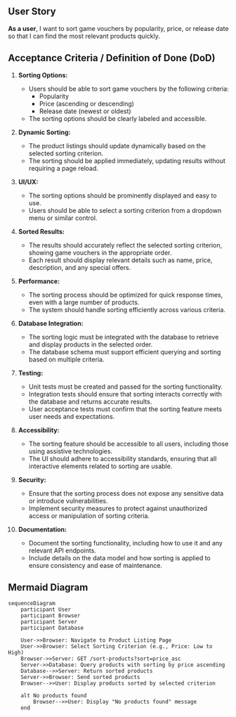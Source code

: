 ## User Story

**As a user**, I want to sort game vouchers by popularity, price, or release date so that I can find the most relevant products quickly.

## Acceptance Criteria / Definition of Done (DoD)

1. **Sorting Options:**
   - Users should be able to sort game vouchers by the following criteria:
     - Popularity
     - Price (ascending or descending)
     - Release date (newest or oldest)
   - The sorting options should be clearly labeled and accessible.

2. **Dynamic Sorting:**
   - The product listings should update dynamically based on the selected sorting criterion.
   - The sorting should be applied immediately, updating results without requiring a page reload.

3. **UI/UX:**
   - The sorting options should be prominently displayed and easy to use.
   - Users should be able to select a sorting criterion from a dropdown menu or similar control.

4. **Sorted Results:**
   - The results should accurately reflect the selected sorting criterion, showing game vouchers in the appropriate order.
   - Each result should display relevant details such as name, price, description, and any special offers.

5. **Performance:**
   - The sorting process should be optimized for quick response times, even with a large number of products.
   - The system should handle sorting efficiently across various criteria.

6. **Database Integration:**
   - The sorting logic must be integrated with the database to retrieve and display products in the selected order.
   - The database schema must support efficient querying and sorting based on multiple criteria.

7. **Testing:**
   - Unit tests must be created and passed for the sorting functionality.
   - Integration tests should ensure that sorting interacts correctly with the database and returns accurate results.
   - User acceptance tests must confirm that the sorting feature meets user needs and expectations.

8. **Accessibility:**
   - The sorting feature should be accessible to all users, including those using assistive technologies.
   - The UI should adhere to accessibility standards, ensuring that all interactive elements related to sorting are usable.

9. **Security:**
   - Ensure that the sorting process does not expose any sensitive data or introduce vulnerabilities.
   - Implement security measures to protect against unauthorized access or manipulation of sorting criteria.

10. **Documentation:**
    - Document the sorting functionality, including how to use it and any relevant API endpoints.
    - Include details on the data model and how sorting is applied to ensure consistency and ease of maintenance.

## Mermaid Diagram

```mermaid
sequenceDiagram
    participant User
    participant Browser
    participant Server
    participant Database

    User->>Browser: Navigate to Product Listing Page
    User->>Browser: Select Sorting Criterion (e.g., Price: Low to High)
    Browser->>Server: GET /sort-products?sort=price_asc
    Server->>Database: Query products with sorting by price ascending
    Database-->>Server: Return sorted products
    Server->>Browser: Send sorted products
    Browser-->>User: Display products sorted by selected criterion

    alt No products found
        Browser-->>User: Display "No products found" message
    end

